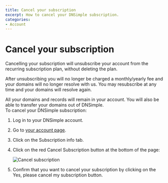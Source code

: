 ```yaml
---
title: Cancel your subscription
excerpt: How to cancel your DNSimple subscription.
categories:
- Account
---
```


# Cancel your subscription

Cancelling your subscription will unsubscribe your account from the recurring subscription plan, without deleting the plan.

After unsubscribing you will no longer be charged a monthly/yearly fee and your domains will no longer resolve with us. You may resubscribe at any time and your domains will resolve again.

<info>
All your domains and records will remain in your account. You will also be able to transfer your domains out of DNSimple.
</info>

<div class="section-steps" markdown="1">
To cancel your DNSimple subscription:

1. Log in to your DNSimple account.
1. Go to [your account page](https://dnsimple.com/account).
1. Click on the <label>Subscription info</label> tab.
1. Click on the red <label>Cancel Subscription</label> button at the bottom of the page:

     ![Cancel subscription](http://cl.ly/WsVi/unsubscribe.jpg)

5. Confirm that you want to cancel your subscription by clicking on the <label>Yes, please cancel my subscription</label> button.
</div>
